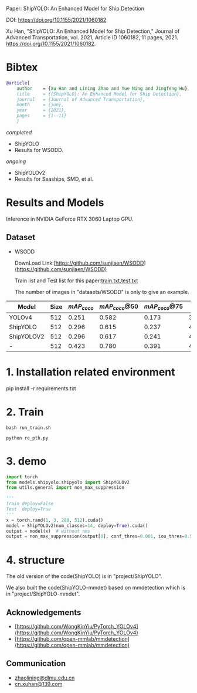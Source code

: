 Paper: ShipYOLO: An Enhanced Model for Ship Detection

DOI: https://doi.org/10.1155/2021/1060182

Xu Han, "ShipYOLO: An Enhanced Model for Ship Detection," Journal of Advanced Transportation, vol. 2021, Article ID 1060182, 11 pages, 2021. https://doi.org/10.1155/2021/1060182.

# Bibtex
```bibtex
@article{
    author    = {Xu Han and Lining Zhao and Yue Ning and Jingfeng Hu}, 
    title     = {{ShipYOLO}: An Enhanced Model for Ship Detection}, 
    journal   = {Journal of Advanced Transportation},
    month     = {jun},  
    year      = {2021},
    pages     = {1--11}
    }
```

*completed*
- ShipYOLO
- Results for WSODD.

*ongoing*
- ShipYOLOv2
- Results for Seaships, SMD, et al.

# Results and Models

Inference in NVIDIA GeForce RTX 3060 Laptop GPU.

## Dataset
- WSODD
  
  DownLoad Link:[https://github.com/sunjiaen/WSODD](https://github.com/sunjiaen/WSODD)

  Train list and Test list for this paper:[train.txt](datasets/WSODD/ImageSets/train.txt),[test.txt](datasets/WSODD/ImageSets/test.txt)

  The number of images in "datasets/WSODD" is only to give an example.


| Model | Size | $mAP_{coco}$ | $mAP_{coco}@50$ | $mAP_{coco}@75$ | FPS | Config | Datasets | Download |
| --- | --- | --- | --- | --- | --- | --- | --- | --- |
| YOLOv4 | 512 | 0.251| 0.582 | 0.173 | 34.50 | mmdet | WSODD | ------ |
| ShipYOLO | 512 | 0.296 | 0.615 | 0.237 | 44.96 | mmdet | WSODD | ------ |
| ShipYOLOV2 | 512 | 0.296 | 0.617 | 0.241 | 44.20 | mmdet | WSODD | ------ |
| - | 512 | 0.423 | 0.780 | 0.391 | 44.20 | mosaic+aug | WSODD | ------ |

# 1. Installation related environment
pip install -r requirements.txt

# 2. Train
```shell
bash run_train.sh

python re_pth.py
```

# 3. demo
```python
import torch
from models.shipyolo.shipyolo import ShipYOLOv2
from utils.general import non_max_suppression

'''
Train deploy=False
Test  deploy=True
'''
x = torch.rand(1, 3, 288, 512).cuda()
model = ShipYOLOv2(num_classes=14, deploy=True).cuda()
output = model(x)  # without nms
output = non_max_suppression(output[0], conf_thres=0.001, iou_thres=0.5)
```

# 4. structure
The old version of the code(ShipYOLO) is in "project/ShipYOLO".

We also built the code(ShipYOLO-mmdet) based on mmdetection which is in "project/ShipYOLO-mmdet".

## Acknowledgements
- [https://github.com/WongKinYiu/PyTorch_YOLOv4](https://github.com/WongKinYiu/PyTorch_YOLOv4)
- [https://github.com/open-mmlab/mmdetection](https://github.com/open-mmlab/mmdetection)

## Communication

- zhaolining@dlmu.edu.cn
- cn.xuhan@139.com